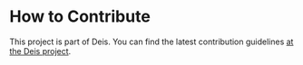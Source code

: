 # How to Contribute

This project is part of Deis. You can find the latest contribution
guidelines [at the Deis project](https://github.com/deisthree/deis/blob/master/CONTRIBUTING.md).


